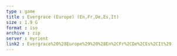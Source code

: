 ```yaml
---
type : game
title : Evergrace (Europe) (En,Fr,De,Es,It)
size : 1.9 G
format : iso
archive : zip
server : myrient
link2 : Evergrace%20%28Europe%29%20%28En%2CFr%2CDe%2CEs%2CIt%29
---
```

